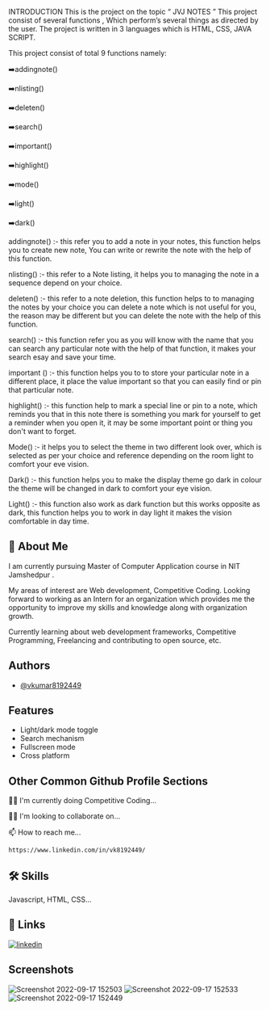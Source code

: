INTRODUCTION
This is the project on the topic “ JVJ NOTES  ”
This project consist of several functions , Which perform’s several things as directed by the user. The project is written in 3 languages which is HTML, CSS, JAVA SCRIPT.

This project consist of total 9 functions namely:

➡️addingnote()

➡️nlisting()

➡️deleten()

➡️search()

➡️important()

➡️highlight()

➡️mode()

➡️light()

➡️dark()

addingnote() :- this refer you to add a note in your notes, this function helps you to create new note, You can write or rewrite the note with the help of this function.

nlisting() :- this refer to a Note listing, it helps you to managing the note in a sequence depend on your choice.

deleten() :- this refer to a note deletion, this function helps to to managing the notes by your choice you can delete a note which is not useful for you, the reason may be different but you can delete the note with the help of this function.

search() :- this function refer you as you will know with the name that you can search any particular note with the help of that function, it makes your search esay and save your time.

important () :- this function helps you to to store your particular note in a different place, it place the value important so that you can easily find or pin that particular note.

highlight() :- this function help to mark a special line or pin to a note, which reminds you that in this note there is something you mark for yourself to get a reminder when you open it, it may be some important point or thing you don't want to forget.

Mode() :- it helps you to select the theme in two different look over, which is selected as per your choice and reference depending on the room light to comfort your eve vision.

Dark() :- this function helps you to make the display theme go dark in colour the theme will be changed in dark to comfort your eye vision.

Light() :- this function also work as dark function but this works opposite as dark, this function helps you to work in day light it makes the vision comfortable in day time.


## 🚀 About Me
I am currently pursuing Master of Computer Application course in NIT Jamshedpur .

My areas of interest are Web development, Competitive Coding.
Looking forward to working as an Intern for an organization which provides me the opportunity to improve my skills and knowledge along with organization growth. 

Currently learning about web development frameworks, Competitive Programming, Freelancing and contributing to open source, etc.


## Authors

- [@vkumar8192449](https://github.com/vkumar8192449)


## Features

- Light/dark mode toggle
- Search mechanism
- Fullscreen mode
- Cross platform


## Other Common Github Profile Sections
👩‍💻 I'm currently doing Competitive Coding...

👯‍♀️ I'm looking to collaborate on...

📫 How to reach me...

    https://www.linkedin.com/in/vk8192449/



## 🛠 Skills
Javascript, HTML, CSS...


## 🔗 Links
[![linkedin](https://img.shields.io/badge/linkedin-0A66C2?style=for-the-badge&logo=linkedin&logoColor=white)](https://www.linkedin.com/in/vk8192449/)


## Screenshots
![Screenshot 2022-09-17 152503](https://user-images.githubusercontent.com/64706066/190852066-ae493519-c368-43df-92be-cb1cee4fcd42.png)
![Screenshot 2022-09-17 152533](https://user-images.githubusercontent.com/64706066/190852068-ee294c38-afc0-4401-957f-9d148002924e.png)
![Screenshot 2022-09-17 152449](https://user-images.githubusercontent.com/64706066/190852070-4bc964c1-c75d-4000-ab41-4689cb752e48.png)


